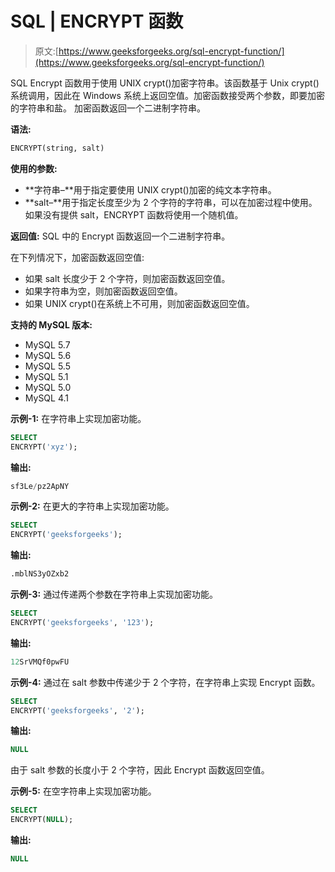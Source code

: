 # SQL | ENCRYPT 函数

> 原文:[https://www.geeksforgeeks.org/sql-encrypt-function/](https://www.geeksforgeeks.org/sql-encrypt-function/)

SQL Encrypt 函数用于使用 UNIX crypt()加密字符串。该函数基于 Unix crypt()系统调用，因此在 Windows 系统上返回空值。加密函数接受两个参数，即要加密的字符串和盐。
加密函数返回一个二进制字符串。

**语法:**

```sql
ENCRYPT(string, salt)
```

**使用的参数:**

*   **字符串–**用于指定要使用 UNIX crypt()加密的纯文本字符串。
*   **salt–**用于指定长度至少为 2 个字符的字符串，可以在加密过程中使用。如果没有提供 salt，ENCRYPT 函数将使用一个随机值。

**返回值:**
SQL 中的 Encrypt 函数返回一个二进制字符串。

在下列情况下，加密函数返回空值:

*   如果 salt 长度少于 2 个字符，则加密函数返回空值。
*   如果字符串为空，则加密函数返回空值。
*   如果 UNIX crypt()在系统上不可用，则加密函数返回空值。

**支持的 MySQL 版本:**

*   MySQL 5.7
*   MySQL 5.6
*   MySQL 5.5
*   MySQL 5.1
*   MySQL 5.0
*   MySQL 4.1

**示例-1:** 在字符串上实现加密功能。

```sql
SELECT 
ENCRYPT('xyz'); 
```

**输出:**

```sql
sf3Le/pz2ApNY 
```

**示例-2:** 在更大的字符串上实现加密功能。

```sql
SELECT 
ENCRYPT('geeksforgeeks'); 
```

**输出:**

```sql
.mblNS3yOZxb2 
```

**示例-3:** 通过传递两个参数在字符串上实现加密功能。

```sql
SELECT 
ENCRYPT('geeksforgeeks', '123'); 
```

**输出:**

```sql
12SrVMQf0pwFU 
```

**示例-4:** 通过在 salt 参数中传递少于 2 个字符，在字符串上实现 Encrypt 函数。

```sql
SELECT 
ENCRYPT('geeksforgeeks', '2'); 
```

**输出:**

```sql
NULL 
```

由于 salt 参数的长度小于 2 个字符，因此 Encrypt 函数返回空值。

**示例-5:** 在空字符串上实现加密功能。

```sql
SELECT 
ENCRYPT(NULL); 
```

**输出:**

```sql
NULL 
```